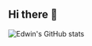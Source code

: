 ## Hi there 👋

![Edwin's GitHub stats](https://github-readme-stats.vercel.app/api?username=edwinsyarief&hide=contribs,prs)
